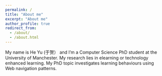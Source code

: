 ```yaml
---
permalink: /
title: "About me"
excerpt: "About me"
author_profile: true
redirect_from: 
  - /about/
  - /about.html
---
```

My name is He Yu (于贺） and I’m a Computer Science PhD student at the University of Manchester. My research lies in elearning or technology enhanced learning. My PhD topic investigates learning behaviours using Web navigation patterns.




